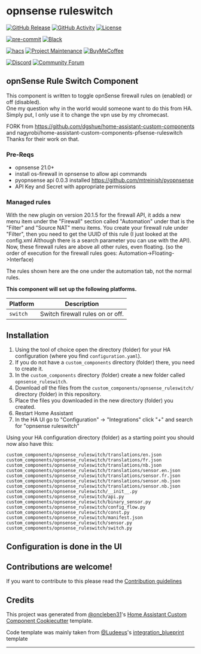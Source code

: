 # opnsense ruleswitch

[![GitHub Release][releases-shield]][releases]
[![GitHub Activity][commits-shield]][commits]
[![License][license-shield]](LICENSE)

[![pre-commit][pre-commit-shield]][pre-commit]
[![Black][black-shield]][black]

[![hacs][hacsbadge]][hacs]
[![Project Maintenance][maintenance-shield]][user_profile]
[![BuyMeCoffee][buymecoffeebadge]][buymecoffee]

[![Discord][discord-shield]][discord]
[![Community Forum][forum-shield]][forum]

## opnSense Rule Switch Component

This component is written to toggle opnSense firewall rules on (enabled) or off (disabled).  
One my question why in the world would someone want to do this from HA. Simply put, I only use it to change the vpn use by my chromecast.


FORK from https://github.com/dgshue/home-assistant-custom-components and nagyrobi/home-assistant-custom-components-pfsense-ruleswitch
Thanks for their work on that.

### Pre-Reqs

- opnsense 21.0+
- install os-firewall in opnsense to allow api commands
- pyopnsense api 0.0.3 installed
  https://github.com/mtreinish/pyopnsense
- API Key and Secret with appropriate permissions

### Managed rules
With the new plugin on version 20.1.5 for the firewall API, it adds a new menu item under the "Firewall" section called "Automation"  under that is the "Filter" and "Source NAT" menu items.  You create your firewall rule under "Filter", then you need to get the UUID of this rule (I just looked at the config.xml  Although there is a search parameter you can use with the API).  Now, these firewall rules are above all other rules, even floating.  (so the order of execution for the firewall rules goes: Automation->Floating->Interface)

The rules shown here are the one under the automation tab, not the normal rules.

**This component will set up the following platforms.**

| Platform        | Description                                                               |
| --------------- | ------------------------------------------------------------------------- |
| `switch`        | Switch firewall rules on or off.                                          |



## Installation

1. Using the tool of choice open the directory (folder) for your HA configuration (where you find `configuration.yaml`).
2. If you do not have a `custom_components` directory (folder) there, you need to create it.
3. In the `custom_components` directory (folder) create a new folder called `opnsense_ruleswitch`.
4. Download _all_ the files from the `custom_components/opnsense_ruleswitch/` directory (folder) in this repository.
5. Place the files you downloaded in the new directory (folder) you created.
6. Restart Home Assistant
7. In the HA UI go to "Configuration" -> "Integrations" click "+" and search for "opnsense ruleswitch"

Using your HA configuration directory (folder) as a starting point you should now also have this:

```text
custom_components/opnsense_ruleswitch/translations/en.json
custom_components/opnsense_ruleswitch/translations/fr.json
custom_components/opnsense_ruleswitch/translations/nb.json
custom_components/opnsense_ruleswitch/translations/sensor.en.json
custom_components/opnsense_ruleswitch/translations/sensor.fr.json
custom_components/opnsense_ruleswitch/translations/sensor.nb.json
custom_components/opnsense_ruleswitch/translations/sensor.nb.json
custom_components/opnsense_ruleswitch/__init__.py
custom_components/opnsense_ruleswitch/api.py
custom_components/opnsense_ruleswitch/binary_sensor.py
custom_components/opnsense_ruleswitch/config_flow.py
custom_components/opnsense_ruleswitch/const.py
custom_components/opnsense_ruleswitch/manifest.json
custom_components/opnsense_ruleswitch/sensor.py
custom_components/opnsense_ruleswitch/switch.py
```

## Configuration is done in the UI

<!---->

## Contributions are welcome!

If you want to contribute to this please read the [Contribution guidelines](CONTRIBUTING.md)

## Credits

This project was generated from [@oncleben31](https://github.com/oncleben31)'s [Home Assistant Custom Component Cookiecutter](https://github.com/oncleben31/cookiecutter-homeassistant-custom-component) template.

Code template was mainly taken from [@Ludeeus](https://github.com/ludeeus)'s [integration_blueprint][integration_blueprint] template

---

[integration_blueprint]: https://github.com/custom-components/integration_blueprint
[black]: https://github.com/psf/black
[black-shield]: https://img.shields.io/badge/code%20style-black-000000.svg?style=for-the-badge
[buymecoffee]: https://www.buymeacoffee.com/14roiron
[buymecoffeebadge]: https://img.shields.io/badge/buy%20me%20a%20coffee-donate-yellow.svg?style=for-the-badge
[commits-shield]: https://img.shields.io/github/commit-activity/y/14roiron/home-assistant-custom-components-opnsense-ruleswitch.svg?style=for-the-badge
[commits]: https://github.com/14roiron/home-assistant-custom-components-opnsense-ruleswitch/commits/main
[hacs]: https://hacs.xyz
[hacsbadge]: https://img.shields.io/badge/HACS-Custom-orange.svg?style=for-the-badge
[discord]: https://discord.gg/Qa5fW2R
[discord-shield]: https://img.shields.io/discord/330944238910963714.svg?style=for-the-badge
[exampleimg]: example.png
[forum-shield]: https://img.shields.io/badge/community-forum-brightgreen.svg?style=for-the-badge
[forum]: https://community.home-assistant.io/
[license-shield]: https://img.shields.io/github/license/14roiron/home-assistant-custom-components-opnsense-ruleswitch.svg?style=for-the-badge
[maintenance-shield]: https://img.shields.io/badge/maintainer-%4014roiron-blue.svg?style=for-the-badge
[pre-commit]: https://github.com/pre-commit/pre-commit
[pre-commit-shield]: https://img.shields.io/badge/pre--commit-enabled-brightgreen?style=for-the-badge
[releases-shield]: https://img.shields.io/github/release/14roiron/home-assistant-custom-components-opnsense-ruleswitch.svg?style=for-the-badge
[releases]: https://github.com/14roiron/home-assistant-custom-components-opnsense-ruleswitch/releases
[user_profile]: https://github.com/14roiron
